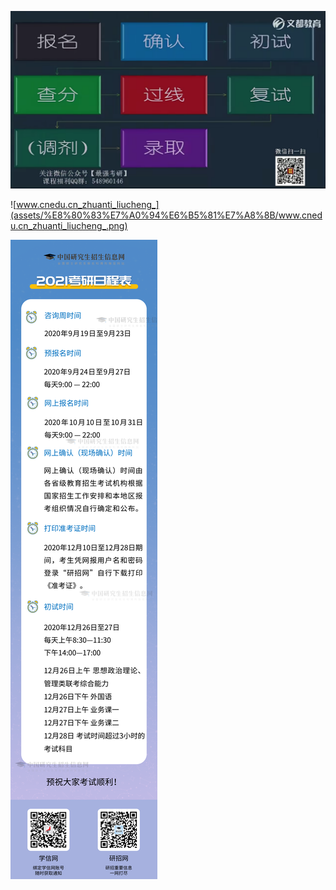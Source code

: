 ![image-20210107105955991](assets/%E8%80%83%E7%A0%94%E6%B5%81%E7%A8%8B/image-20210107105955991.png)

![www.cnedu.cn_zhuanti_liucheng_](assets/%E8%80%83%E7%A0%94%E6%B5%81%E7%A8%8B/www.cnedu.cn_zhuanti_liucheng_.png)

![img](assets/%E8%80%83%E7%A0%94%E6%B5%81%E7%A8%8B/2006778844.jpg)